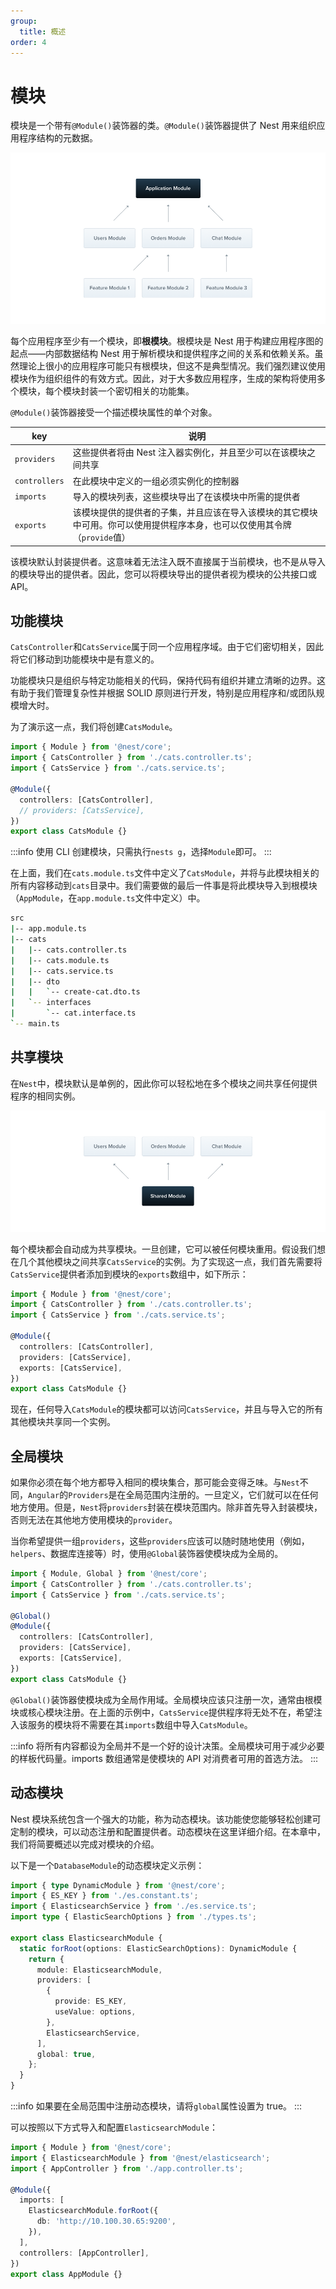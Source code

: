 ```yaml
---
group:
  title: 概述
order: 4
---
```


# 模块

模块是一个带有`@Module()`装饰器的类。`@Module()`装饰器提供了 Nest 用来组织应用程序结构的元数据。

![image.png](./images/modules.png)

每个应用程序至少有一个模块，即**根模块**。根模块是 Nest 用于构建应用程序图的起点——内部数据结构 Nest 用于解析模块和提供程序之间的关系和依赖关系。虽然理论上很小的应用程序可能只有根模块，但这不是典型情况。我们强烈建议使用模块作为组织组件的有效方式。因此，对于大多数应用程序，生成的架构将使用多个模块，每个模块封装一个密切相关的功能集。

`@Module()`装饰器接受一个描述模块属性的单个对象。

| key           | 说明                                                                                                                      |
| ------------- | ------------------------------------------------------------------------------------------------------------------------- |
| `providers`   | 这些提供者将由 Nest 注入器实例化，并且至少可以在该模块之间共享                                                            |
| `controllers` | 在此模块中定义的一组必须实例化的控制器                                                                                    |
| `imports`     | 导入的模块列表，这些模块导出了在该模块中所需的提供者                                                                      |
| `exports`     | 该模块提供的提供者的子集，并且应该在导入该模块的其它模块中可用。你可以使用提供程序本身，也可以仅使用其令牌（`provide`值） |

该模块默认封装提供者。这意味着无法注入既不直接属于当前模块，也不是从导入的模块导出的提供者。因此，您可以将模块导出的提供者视为模块的公共接口或 API。

## 功能模块

`CatsController`和`CatsService`属于同一个应用程序域。由于它们密切相关，因此将它们移动到功能模块中是有意义的。

功能模块只是组织与特定功能相关的代码，保持代码有组织并建立清晰的边界。这有助于我们管理复杂性并根据 SOLID 原则进行开发，特别是应用程序和/或团队规模增大时。

为了演示这一点，我们将创建`CatsModule`。

```typescript
import { Module } from '@nest/core';
import { CatsController } from './cats.controller.ts';
import { CatsService } from './cats.service.ts';

@Module({
  controllers: [CatsController],
  // providers: [CatsService],
})
export class CatsModule {}
```

:::info
使用 CLI 创建模块，只需执行`nests g`，选择`Module`即可。
:::

在上面，我们在`cats.module.ts`文件中定义了`CatsModule`，并将与此模块相关的所有内容移动到`cats`目录中。我们需要做的最后一件事是将此模块导入到根模块（`AppModule`，在`app.module.ts`文件中定义）中。

```bash
src
|-- app.module.ts
|-- cats
|   |-- cats.controller.ts
|   |-- cats.module.ts
|   |-- cats.service.ts
|   |-- dto
|   |   `-- create-cat.dto.ts
|   `-- interfaces
|       `-- cat.interface.ts
`-- main.ts
```

## 共享模块

在`Nest`中，模块默认是单例的，因此你可以轻松地在多个模块之间共享任何提供程序的相同实例。

![share](./images/modules-share.png)

每个模块都会自动成为共享模块。一旦创建，它可以被任何模块重用。假设我们想在几个其他模块之间共享`CatsService`的实例。为了实现这一点，我们首先需要将`CatsService`提供者添加到模块的`exports`数组中，如下所示：

```typescript
import { Module } from '@nest/core';
import { CatsController } from './cats.controller.ts';
import { CatsService } from './cats.service.ts';

@Module({
  controllers: [CatsController],
  providers: [CatsService],
  exports: [CatsService],
})
export class CatsModule {}
```

现在，任何导入`CatsModule`的模块都可以访问`CatsService`，并且与导入它的所有其他模块共享同一个实例。

## 全局模块

如果你必须在每个地方都导入相同的模块集合，那可能会变得乏味。与`Nest`不同，`Angular`的`Providers`是在全局范围内注册的。一旦定义，它们就可以在任何地方使用。但是，`Nest`将`providers`封装在模块范围内。除非首先导入封装模块，否则无法在其他地方使用模块的`provider`。

当你希望提供一组`providers`，这些`providers`应该可以随时随地使用（例如，`helpers`、数据库连接等）时，使用`@Global`装饰器使模块成为全局的。

```typescript
import { Module, Global } from '@nest/core';
import { CatsController } from './cats.controller.ts';
import { CatsService } from './cats.service.ts';

@Global()
@Module({
  controllers: [CatsController],
  providers: [CatsService],
  exports: [CatsService],
})
export class CatsModule {}
```

`@Global()`装饰器使模块成为全局作用域。全局模块应该只注册一次，通常由根模块或核心模块注册。在上面的示例中，`CatsService`提供程序将无处不在，希望注入该服务的模块将不需要在其`imports`数组中导入`CatsModule`。

:::info
将所有内容都设为全局并不是一个好的设计决策。全局模块可用于减少必要的样板代码量。imports 数组通常是使模块的 API 对消费者可用的首选方法。
:::

## 动态模块

Nest 模块系统包含一个强大的功能，称为动态模块。该功能使您能够轻松创建可定制的模块，可以动态注册和配置提供者。动态模块在这里详细介绍。在本章中，我们将简要概述以完成对模块的介绍。

以下是一个`DatabaseModule`的动态模块定义示例：

```typescript
import { type DynamicModule } from '@nest/core';
import { ES_KEY } from './es.constant.ts';
import { ElasticsearchService } from './es.service.ts';
import type { ElasticSearchOptions } from './types.ts';

export class ElasticsearchModule {
  static forRoot(options: ElasticSearchOptions): DynamicModule {
    return {
      module: ElasticsearchModule,
      providers: [
        {
          provide: ES_KEY,
          useValue: options,
        },
        ElasticsearchService,
      ],
      global: true,
    };
  }
}
```

:::info
如果要在全局范围中注册动态模块，请将`global`属性设置为 true。
:::

可以按照以下方式导入和配置`ElasticsearchModule`：

```typescript
import { Module } from '@nest/core';
import { ElasticsearchModule } from '@nest/elasticsearch';
import { AppController } from './app.controller.ts';

@Module({
  imports: [
    ElasticsearchModule.forRoot({
      db: 'http://10.100.30.65:9200',
    }),
  ],
  controllers: [AppController],
})
export class AppModule {}
```
